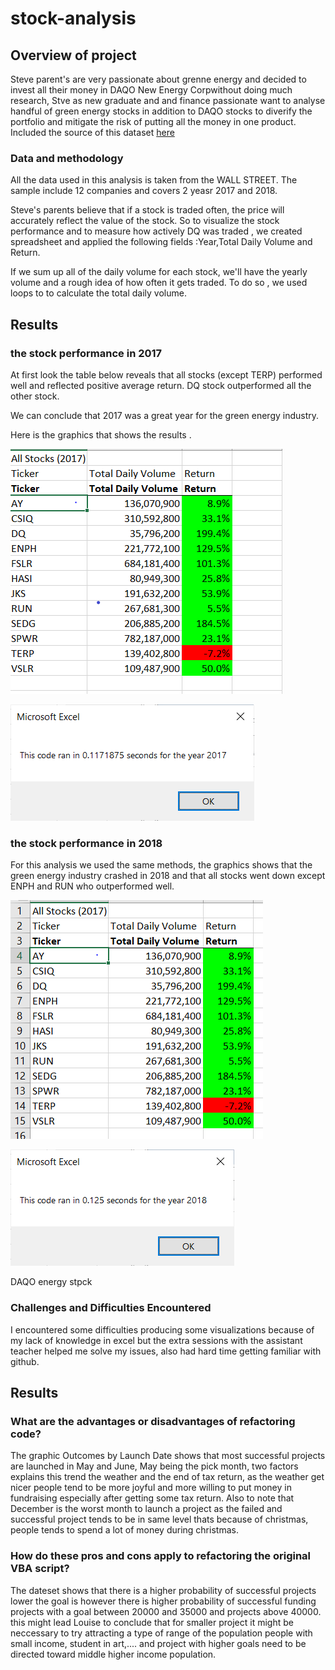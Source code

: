 # stock-analysis


## Overview of project

Steve parent's are very passionate about grenne energy and decided to invest all their money in DAQO New Energy Corpwithout doing much research, Stve as new graduate and and finance passionate want to analyse handful of green energy stocks in addition to DAQO stocks to  diverify the portfolio and mitigate the risk of putting all the money in one product.
Included the source of this dataset [here](/VBA_Challenge.xlsm.xlsm)
 
 ### Data and methodology
 
 All the data used in this analysis  is taken from the WALL STREET. The sample include 12 companies and covers 2 yeasr 2017 and 2018.
 
 Steve's parents believe that if a stock is traded often, the price will accurately reflect the value of the stock. So to visualize the stock performance and to measure how      actively DQ was traded , we created spreadsheet and applied the following fields :Year,Total Daily Volume and Return.

 If we sum up all of the daily volume for each stock, we'll have the yearly volume and a rough idea of how often it gets traded.
 To do so , we used loops to to calculate the total daily volume.


## Results

### the stock performance in  2017

 At first look the table below reveals that all stocks (except TERP) performed well and reflected  positive average return. DQ stock outperformed all the other stock.

 We can conclude that 2017 was a great year for the green energy industry.

 Here is the graphics that shows the results .
 
![here](/Resources/VBA%20performance%202017.png)


![here](/Resources/VBA_Challenge_2017.png)


### the stock performance in  2018

For this analysis we used the same methods, the graphics shows that the green energy industry crashed in 2018 and that all stocks went down except ENPH and RUN who outperformed well.


![here](/Resources/VBP%20performance%202018.PNG)

![here](/Resources/VBA_Challenge_2018.png)

DAQO energy stpck


### Challenges and Difficulties Encountered

I encountered some difficulties producing some visualizations because of my lack of knowledge in excel but the extra sessions with the assistant teacher helped me solve my issues, also had hard time getting familiar with github. 



## Results


### What are the advantages or disadvantages of refactoring code?

The graphic Outcomes by Launch Date shows that most successful projects are launched in May and June, May being the pick month, two factors explains this trend the weather and the end of tax return, as the weather get nicer people tend to be more joyful and more willing to put money in fundraising especially after getting some tax return.
Also to note that December is the worst month to launch a project as the failed and successful project tends to be in same level thats because of christmas, people tends to spend a lot of money during christmas.

### How do these pros and cons apply to refactoring the original VBA script? 

The dateset shows that there is a higher probability of successful projects lower the goal is however there is higher probability of successful funding projects with a goal between 20000 and 35000 and projects above 40000.
this might lead Louise to conclude that for smaller project it might be neccessary to try attracting a type of range of the population people with small income, student in art,.... and project with higher goals need to be directed toward middle higher income population.




